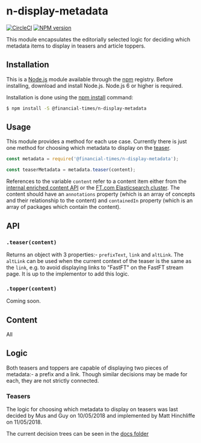 # n-display-metadata

[![CircleCI](https://img.shields.io/circleci/project/github/Financial-Times/n-display-metadata/master.svg)](https://circleci.com/gh/Financial-Times/n-display-metadata) [![NPM version](https://img.shields.io/npm/v/@financial-times/n-display-metadata.svg)](https://www.npmjs.com/package/@financial-times/n-display-metadata)

This module encapsulates the editorially selected logic for deciding which metadata items to display in teasers and article toppers.

## Installation

This is a [Node.js][node] module available through the [npm][npm] registry. Before installing, download and install Node.js. Node.js 6 or higher is required.

Installation is done using the [npm install][install] command:

```sh
$ npm install -S @financial-times/n-display-metadata
```

[node]: https://nodejs.org/en/
[npm]: https://www.npmjs.com/
[install]: https://docs.npmjs.com/getting-started/installing-npm-packages-locally

## Usage

This module provides a method for each use case. Currently there is just one method for choosing which metadata to display on the [teaser].

```js
const metadata = require('@financial-times/n-display-metadata');

const teaserMetadata = metadata.teaser(content);
```

References to the variable `content` refer to a content item either from the [internal enriched content API][1] or the [FT.com Elasticsearch cluster][2]. The content should have an `annotations` property (which is an array of concepts and their relationship to the content) and `containedIn` property (which is an array of packages which contain the content).

[teaser]: https://github.com/Financial-Times/o-teaser/
[1]: https://github.com/Financial-Times/types-ft-content-api/tree/master/content
[2]: https://github.com/Financial-Times/next-es-interface/tree/master/server/schemas/types


## API

### `.teaser(content)`

Returns an object with 3 properties:- `prefixText`, `link` and `altLink`. The `altLink` can be used when the current context of the teaser is the same as the `link`, e.g. to avoid displaying links to "FastFT" on the FastFT stream page. It is up to the implementor to add this logic.

### `.topper(content)`

Coming soon.

## Content

All

## Logic

Both teasers and toppers are capable of displaying two pieces of metadata:- a prefix and a link. Though similar decisions may be made for each, they are not strictly connected.

### Teasers

The logic for choosing which metadata to display on teasers was last decided by Mus and Guy on 10/05/2018 and implemented by Matt Hinchliffe on 11/05/2018.

The current decision trees can be seen in the [docs folder](https://github.com/Financial-Times/n-display-metadata/blob/master/docs/)

